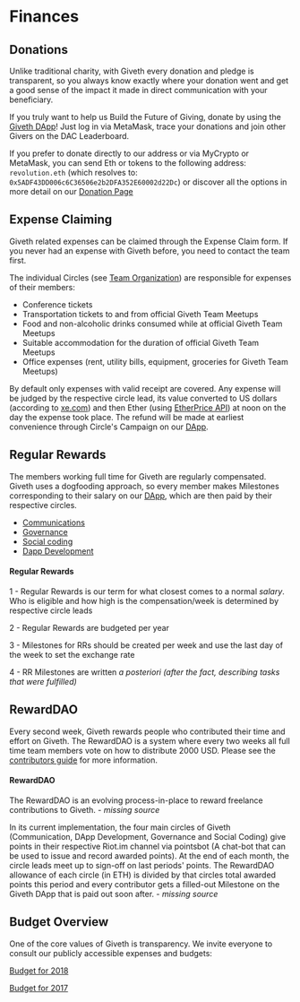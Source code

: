 # Finances

## <a name="donations">Donations</a>

Unlike traditional charity, with Giveth every donation and pledge is transparent, so you always know exactly where your donation went and get a good sense of the impact it made in direct communication with your beneficiary.

If you truly want to help us Build the Future of Giving, donate by using the [Giveth DApp](https://beta.giveth.io/)! Just log in via MetaMask, trace your donations and join other Givers on the DAC Leaderboard.

If you prefer to donate directly to our address or via MyCrypto or MetaMask, you can send Eth or tokens to the following address:
```revolution.eth``` (which resolves to: ```0x5ADF43DD006c6C36506e2b2DFA352E60002d22Dc```) or discover all the options in more detail on our [Donation Page](https://giveth.io/donate)


## <a name="finances_expenses">Expense Claiming</a>

Giveth related expenses can be claimed through the Expense Claim form. If you never had an expense with Giveth before, you need to contact the team first.

The individual Circles (see [Team Organization](../dac/team-organisation/)) are responsible for expenses of their members:

- Conference tickets
- Transportation tickets to and from official Giveth Team Meetups
- Food and non-alcoholic drinks consumed while at official Giveth Team Meetups
- Suitable accommodation for the duration of official Giveth Team Meetups
- Office expenses (rent,  utility bills, equipment, groceries for Giveth Team Meetups)

By default only expenses with valid receipt are covered. Any expense will be judged by the respective circle lead, its value converted to US dollars (according to [xe.com](http://www.xe.com)) and then Ether (using [EtherPrice API](https://etherchain.org/documentation/api/)) at noon on the day the expense took place. The refund will be made at earliest convenience through Circle's Campaign on our [DApp](https://alpha.giveth.io/).

## <a name="finances_regular">Regular Rewards</a>

The members working full time for Giveth are regularly compensated. Giveth uses a dogfooding approach, so every member makes Milestones corresponding to their salary on our [DApp](https://beta.giveth.io/dacs/5b37da13a239ac21b383d4da), which are then paid by their respective circles.

* [Communications](https://beta.giveth.io/campaigns/5b3789513a65c31e4e4e8328)
* [Governance](https://beta.giveth.io/campaigns/5b37e5caa239ac21b383d4dd)
* [Social coding](https://beta.giveth.io/campaigns/5b3b3a34329bc64ae74d13cd)
* [Dapp Development](https://beta.giveth.io/campaigns/5b39d45e14cec916d00dab20)

#### Regular Rewards
1 - Regular Rewards is our term for what closest comes to a normal *salary*. Who is eligible and how high is the compensation/week is determined by respective circle leads

2 - Regular Rewards are budgeted per year

3 - Milestones for RRs should be created per week and use the last day of the week to set the exchange rate

4 - RR Milestones are written *a posteriori (after the fact, describing tasks that were fulfilled)* 

## <a name="finances_reward_dao">RewardDAO</a>

Every second week, Giveth rewards people who contributed their time and effort on Giveth. The RewardDAO is a system where every two weeks all full time team members vote on how to distribute 2000 USD. Please see the [contributors guide](../contributors-guide/) for more information.

#### RewardDAO
The RewardDAO is an evolving process-in-place to reward freelance contributions to Giveth. - *missing source*

In its current implementation, the four main circles of Giveth (Communication, DApp Development, Governance and Social Coding) give points in their respective Riot.im channel via pointsbot (A chat-bot that can be used to issue and record awarded points). At the end of each month, the circle leads meet up to sign-off on last periods' points. The RewardDAO allowance of each circle (in ETH) is divided by that circles total awarded points this period and every contributor gets a filled-out Milestone on the Giveth DApp that is paid out soon after. - *missing source*

## <a name="finances_budget">Budget Overview</a>
One of the core values of Giveth is transparency. We invite everyone to consult our publicly accessible expenses and budgets:

 [Budget for 2018](https://docs.google.com/spreadsheets/d/1Qg7OiQ42jmsW3HCgtGA-v5NfxMEAR5SMo_oc7AtEqTE/edit?usp=sharing)

 [Budget for 2017](https://docs.google.com/spreadsheets/d/1Qg7OiQ42jmsW3HCgtGA-v5NfxMEAR5SMo_oc7AtEqTE/edit?usp=sharing)
